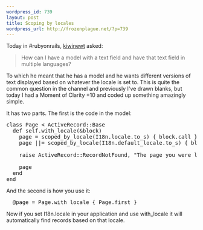 ```yaml
--- 
wordpress_id: 739
layout: post
title: Scoping by locales
wordpress_url: http://frozenplague.net/?p=739
---
```

Today in #rubyonrails, <a href='http://kiwinewt.geek.nz/'>kiwinewt</a> asked: 

<blockquote>How can I have a model with a text field and have that text field in multiple languages?</blockquote>

To which he meant that he has a model and he wants different versions of text displayed based on whatever the locale is set to. This is quite the common question in the channel and previously I've drawn blanks, but today I had a Moment of Clarity +10 and coded up something amazingly simple. 

It has two parts. The first is the code in the model:

<pre lang='ruby'>
class Page < ActiveRecord::Base
  def self.with_locale(&block)
    page = scoped_by_locale(I18n.locale.to_s) { block.call }.first
    page ||= scoped_by_locale(I18n.default_locale.to_s) { block.call }.first

    raise ActiveRecord::RecordNotFound, "The page you were looking for does not have a version in #{I18n.locale}" if page.nil?
    
    page
  end
end
</pre>

And the second is how you use it:

<pre>
  @page = Page.with_locale { Page.first }
</pre>

Now if you set <span class='term'>I18n.locale</span> in your application and use <span class='term'>with_locale</span> it will automatically find records based on that locale.
